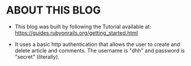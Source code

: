 # ABOUT THIS BLOG

* This blog was built by following the Tutorial available at:
https://guides.rubyonrails.org/getting_started.html

* It uses a basic http authentication that allows the user to create and delete article and comments. The username is "dhh" and password is "secret" (literally).
